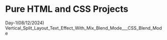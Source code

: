 # Pure HTML and CSS Projects
Day-1(08/12/2024)
    Vertical_Split_Layout_Text_Effect_With_Mix_Blend_Mode___CSS_Blend_Mode